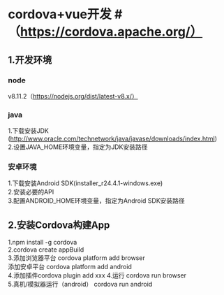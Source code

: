 # cordova+vue开发 #（https://cordova.apache.org/）
## 1.开发环境 ##

### node ###

v8.11.2（https://nodejs.org/dist/latest-v8.x/）

### java ###

1.下载安装JDK
(http://www.oracle.com/technetwork/java/javase/downloads/index.html)  
2.设置JAVA_HOME环境变量，指定为JDK安装路径

### 安卓环境 ###

1.下载安装Android SDK(installer_r24.4.1-windows.exe)  
2.安装必要的API  
3.配置ANDROID_HOME环境变量，指定为Android SDK安装路径

## 2.安装Cordova构建App ##

1.npm install -g cordova  
2.cordova create appBuild  
3.添加浏览器平台 cordova platform add browser  
  添加安卓平台 cordova platform add android  
4.添加插件cordova plugin add xxx 
4.运行 cordova run browser  
5.真机/模拟器运行（android） cordova run android